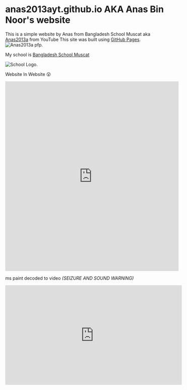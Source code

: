 # anas2013ayt.github.io AKA Anas Bin Noor's website 
This is a simple website by Anas from Bangladesh School Muscat aka [Anas2013a](https://www.youtube.com/channel/UC3sAUEvQz21Lxp3PbNG85gg) from YouTube
This site was built using [GitHub Pages](https://pages.github.com/).
![Anas2013a pfp.](https://yt3.googleusercontent.com/W03QHo6AyjXSiVlJ9nWw07kUy8sA_5irdltqimRYUtN105S6sCzMUq0jSzUhRBVLrUNaCMU_CA=s900-c-k-c0x00ffffff-no-rj)

My school is  [Bangladesh School Muscat](https://en.wikipedia.org/wiki/Bangladesh_School_Muscat)

![School Logo.](https://www.bangladeshcircle.com/wp-content/uploads/2016/12/Bangladesh-School-Muscat-Oman-logo.jpg)

Website In Website 😲

<iframe src="https://anas2013ayt.github.io/" style="border:0px #ffffff none;" name="myiFrame" scrolling="yes" frameborder="1" marginheight="0px" marginwidth="0px" height="600px" width="550px" allowfullscreen></iframe>

ms paint decoded to video _(SEIZURE AND SOUND WARNING)_

<iframe width="560" height="315" src="https://www.youtube.com/embed/_-LloSJSd5c?si=2Una6IgLhpCPPoeD" title="YouTube video player" frameborder="0" allow="accelerometer; autoplay; clipboard-write; encrypted-media; gyroscope; picture-in-picture; web-share" referrerpolicy="strict-origin-when-cross-origin" allowfullscreen></iframe>

